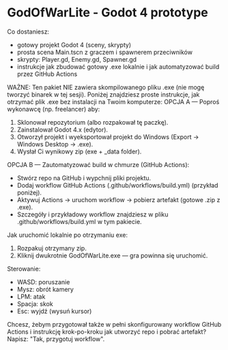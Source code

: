 GodOfWarLite - Godot 4 prototype
==============================

Co dostaniesz:
- gotowy projekt Godot 4 (sceny, skrypty)
- prosta scena Main.tscn z graczem i spawnerem przeciwników
- skrypty: Player.gd, Enemy.gd, Spawner.gd
- instrukcje jak zbudować gotowy .exe lokalnie i jak automatyzować build przez GitHub Actions

WAŻNE: Ten pakiet NIE zawiera skompilowanego pliku .exe (nie mogę tworzyć binarek w tej sesji).
Poniżej znajdziesz proste instrukcje, jak otrzymać plik .exe bez instalacji na Twoim komputerze:
OPCJA A — Poproś wykonawcę (np. freelancer) aby:
  1. Sklonował repozytorium (albo rozpakował tę paczkę).
  2. Zainstalował Godot 4.x (edytor).
  3. Otworzył projekt i wyeksportował projekt do Windows (Export -> Windows Desktop -> .exe).
  4. Wysłał Ci wynikowy zip (exe + _data folder).

OPCJA B — Zautomatyzować build w chmurze (GitHub Actions):
  - Stwórz repo na GitHub i wypchnij pliki projektu.
  - Dodaj workflow GitHub Actions (.github/workflows/build.yml) (przykład poniżej).
  - Aktywuj Actions -> uruchom workflow -> pobierz artefakt (gotowe .zip z .exe).
  - Szczegóły i przykładowy workflow znajdziesz w pliku .github/workflows/build.yml w tym pakiecie.

Jak uruchomić lokalnie po otrzymaniu exe:
1. Rozpakuj otrzymany zip.
2. Kliknij dwukrotnie GodOfWarLite.exe — gra powinna się uruchomić.

Sterowanie:
- WASD: poruszanie
- Mysz: obrót kamery
- LPM: atak
- Spacja: skok
- Esc: wyjdź (wysuń kursor)

Chcesz, żebym przygotował także w pełni skonfigurowany workflow GitHub Actions i instrukcję krok-po-kroku jak utworzyć repo i pobrać artefakt? Napisz: "Tak, przygotuj workflow".
